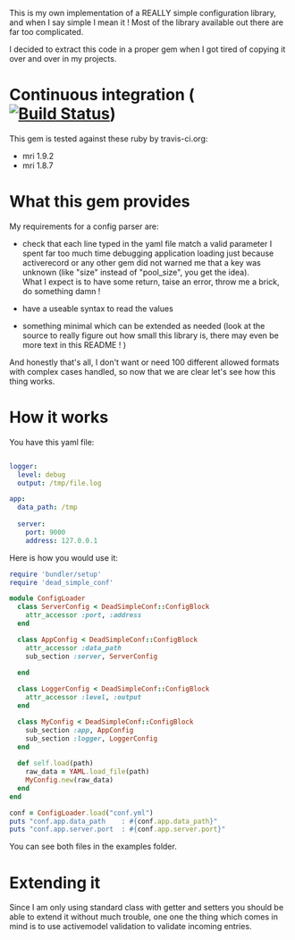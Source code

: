 
This is my own implementation of a REALLY simple configuration library, and
when I say simple I mean it ! Most of the library available out there are far
too complicated.

I decided to extract this code in a proper gem when I got tired of copying it over
and over in my projects.

# Continuous integration ([![Build Status](https://secure.travis-ci.org/schmurfy/dead_simple_conf.png)]())

This gem is tested against these ruby by travis-ci.org:

- mri 1.9.2
- mri 1.8.7

# What this gem provides

My requirements for a config parser are:

- check that each line typed in the yaml file match a valid parameter
  I spent far too much time debugging application loading just because
  activerecord or any other gem did not warned me that a key was unknown
  (like "size" instead of "pool_size", you get the idea).  
  What I expect is to have some return, taise an error, throw me a brick, do something damn !

- have a useable syntax to read the values
- something minimal which can be extended as needed (look at the source
  to really figure out how small this library is, there may even be more text
  in this README ! )

And honestly that's all, I don't want or need 100 different allowed formats
with complex cases handled, so now that we are clear let's see how this
thing works.



# How it works

You have this yaml file:

```yaml

logger:
  level: debug
  output: /tmp/file.log

app:
  data_path: /tmp
  
  server:
    port: 9000
    address: 127.0.0.1
```

Here is how you would use it:

```ruby
require 'bundler/setup'
require 'dead_simple_conf'

module ConfigLoader
  class ServerConfig < DeadSimpleConf::ConfigBlock
    attr_accessor :port, :address
  end

  class AppConfig < DeadSimpleConf::ConfigBlock
    attr_accessor :data_path
    sub_section :server, ServerConfig
  
  end

  class LoggerConfig < DeadSimpleConf::ConfigBlock
    attr_accessor :level, :output
  end

  class MyConfig < DeadSimpleConf::ConfigBlock
    sub_section :app, AppConfig
    sub_section :logger, LoggerConfig  
  end
  
  def self.load(path)
    raw_data = YAML.load_file(path)
    MyConfig.new(raw_data)
  end
end

conf = ConfigLoader.load("conf.yml")
puts "conf.app.data_path    : #{conf.app.data_path}"
puts "conf.app.server.port  : #{conf.app.server.port}"

```

You can see both files in the examples folder.


# Extending it

Since I am only using standard class with getter and setters you should be able to extend it
without much trouble, one one the thing which comes in mind is to use activemodel validation
to validate incoming entries.

